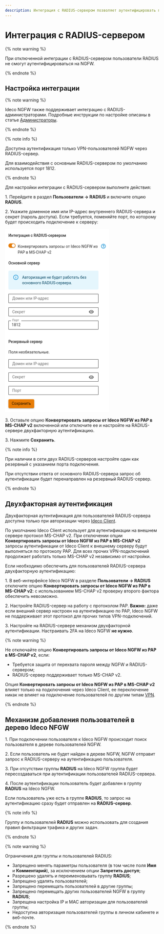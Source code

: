 ```yaml
---
description: Интеграция с RADIUS-сервером позволяет аутентифицировать пользователей, данные о которых хранятся только на RADIUS-сервере или в базах/каталогах, к которым имеет доступ RADIUS-сервер.
---
```


# Интеграция с RADIUS-сервером

{% note warning %}

При отключенной интеграции с RADIUS-сервером пользователи RADIUS не смогут аутентифицироваться на NGFW.

{% endnote %}

## Настройка интеграции

{% note warning %}

Ideco NGFW также поддерживает интеграцию с RADIUS-администраторами. Подробные инструкции по настройке описаны в статье [Администраторы](../../../ngfw/settings/server-management/admins.md).

{% endnote %}

{% note info %}

Доступна аутентификация только VPN-пользователей NGFW через RADIUS-сервер.

Для взаимодействия с основным RADIUS-сервером по умолчанию используется порт 1812.

{% endnote %}

Для настройки интеграции с RADIUS-сервером выполните действия:

1\. Перейдите в раздел **Пользователи -> RADIUS** и включите опцию **RADIUS**.

2\. Укажите доменное имя или IP-адрес внутреннего RADIUS-сервера и секрет (пароль доступа). Если требуется, поменяйте порт, по которому будет происходить подключение к серверу:

![](../../../_images/radius1.png)

3\. Оставьте опцию **Конвертировать запросы от Ideco NGFW из PAP в MS-CHAP v2** включенной или отключите ее и настройте на RADIUS-сервере двухфакторную аутентификацию. 

3\. Нажмите **Сохранить**.

{% note info %}

При наличии в сети двух RADIUS-серверов настройте один как резервный с указанием порта подключения.

При отсутствии ответа от основного RADIUS-сервера запрос об аутентификации будет перенаправлен на резервный RADIUS-сервер. 

{% endnote %}

## Двухфакторная аутентификация 

Двухфакторная аутентификация для пользователей RADIUS-сервера доступна только при авторизации через [Ideco Client](../../../ngfw/settings/users/ideco-client/README.md).

По умолчанию Ideco Client использует для аутентификации на внешнем сервере протокол MS-CHAP v2. При отключении опции **Конвертировать запросы от Ideco NGFW из PAP в MS-CHAP v2** запросы аутентификации от Ideco Client к внешнему серверу будут выполняться по протоколу PAP. Для всех прочих VPN-подключений продолжает работать только MS-CHAP v2 независимо от настройки.

Если необходимо обеспечить для пользователей RADIUS-сервера двухфакторную аутентификацию: 

1\. В веб-интерфейсе Ideco NGFW в разделе **Пользователи -> RADIUS** отключите опцию **Конвертировать запросы от Ideco NGFW из PAP в MS-CHAP v2**: с использованием MS-CHAP v2 проверку второго фактора обеспечить невозможно.

2\. Настройте RADIUS-сервер на работу с протоколом PAP. **Важно:** даже если внешний сервер настроен на аутентификацию по PAP, Ideco NGFW не поддерживает этот протокол для прочих типов VPN-подключений.

3\. Настройте на RADIUS-сервере механизм двухфакторной аутентификации. Настраивать 2FA на Ideco NGFW **не нужно**.

{% note warning %}

Не отключайте опцию **Конвертировать запросы от Ideco NGFW из PAP в MS-CHAP v2**, если:

* Требуется защита от перехвата пароля между NGFW и RADIUS-сервером;
* RADIUS-сервер поддерживает только MS-CHAP v2.

Опция **Конвертировать запросы от Ideco NGFW из PAP в MS-CHAP v2** влияет только на подключения через Ideco Client, ее переключение никак не влияет на подключение пользователей по другим типам [VPN](../../../ngfw/settings/users/authorization/vpn-connection/README.md).

{% endnote %}

## Механизм добавления пользователей в дерево Ideco NFGW

1\. При подключении пользователя к Ideco NGFW происходит поиск пользователя в дереве пользователей NGFW. 

2\. Если пользователь не будет найден в дереве NGFW, NGFW отправит запрос к RADIUS-серверу на аутентификацию пользователя.

3\. При отсутствии группы **RADIUS** на Ideco NGFW группа будет пересоздаваться при аутентификации пользователей RADIUS-сервера. 

4\. После аутентификации пользователь будет добавлен в группу **RADIUS** на Ideco NGFW.

Если пользователь уже есть в группе **RADIUS**, то запрос на аутентификацию сразу будет отправлен на **RADIUS-сервер**.

{% note info %}

Группу и пользователей **RADIUS** можно использовать для создания правил фильтрации трафика и других задач.

{% endnote %}

{% note warning %}

Ограничения для группы и пользователей RADIUS:

* Запрещено менять параметры пользователя (в том числе поля **Имя** и **Комментарий**), за исключением опции **Запретить доступ**;
* Разрешено удалять и переименовывать группу **RADIUS**;
* Запрещено удалять пользователей;
* Запрещено перемещать пользователей в другие группы;
* Запрещено перемещать других пользователей NGFW в группу **RADIUS**;
* Запрещена настройка IP и MAC авторизации для пользователей группы;
* Недоступна авторизация пользователей группы в личном кабинете и веб-почте.

{% endnote %}

